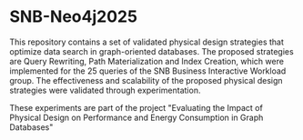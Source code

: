 # SNB-Neo4j2025

This repository contains a set of validated physical design strategies that optimize data search in graph-oriented databases. The proposed strategies are Query Rewriting, Path Materialization and Index Creation, which were implemented for the 25 queries of the SNB Business Interactive Workload group. The effectiveness and scalability of the proposed physical design strategies were validated through experimentation. 

These experiments are part of the  project "Evaluating the Impact of Physical Design on Performance and Energy Consumption in Graph Databases"
